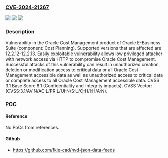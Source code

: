### [CVE-2024-21267](https://cve.mitre.org/cgi-bin/cvename.cgi?name=CVE-2024-21267)
![](https://img.shields.io/static/v1?label=Product&message=Oracle%20Cost%20Management&color=blue)
![](https://img.shields.io/static/v1?label=Version&message=12.2.12%3C%3D%2012.2.13%20&color=brighgreen)
![](https://img.shields.io/static/v1?label=Vulnerability&message=Easily%20exploitable%20vulnerability%20allows%20low%20privileged%20attacker%20with%20network%20access%20via%20HTTP%20to%20compromise%20Oracle%20Cost%20Management.%20%20Successful%20attacks%20of%20this%20vulnerability%20can%20result%20in%20%20unauthorized%20creation%2C%20deletion%20or%20modification%20access%20to%20critical%20data%20or%20all%20Oracle%20Cost%20Management%20accessible%20data%20as%20well%20as%20%20unauthorized%20access%20to%20critical%20data%20or%20complete%20access%20to%20all%20Oracle%20Cost%20Management%20accessible%20data.&color=brighgreen)

### Description

Vulnerability in the Oracle Cost Management product of Oracle E-Business Suite (component: Cost Planning).  Supported versions that are affected are 12.2.12-12.2.13. Easily exploitable vulnerability allows low privileged attacker with network access via HTTP to compromise Oracle Cost Management.  Successful attacks of this vulnerability can result in  unauthorized creation, deletion or modification access to critical data or all Oracle Cost Management accessible data as well as  unauthorized access to critical data or complete access to all Oracle Cost Management accessible data. CVSS 3.1 Base Score 8.1 (Confidentiality and Integrity impacts).  CVSS Vector: (CVSS:3.1/AV:N/AC:L/PR:L/UI:N/S:U/C:H/I:H/A:N).

### POC

#### Reference
No PoCs from references.

#### Github
- https://github.com/fkie-cad/nvd-json-data-feeds

